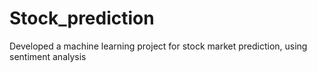 # Stock_prediction
Developed a machine learning project for stock market prediction, using sentiment analysis
